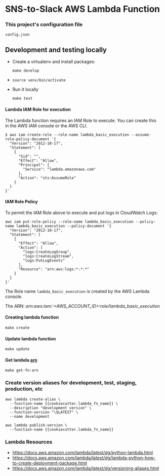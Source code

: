 # SNS-to-Slack AWS Lambda Function

### This project's configuration file
`config.json`


## Development and testing locally

* Create a virtualenv and install packages: 
    ```shell
    make develop
    ```
* `source venv/bin/activate`

* Run it locally
    ```shell
    make test
    ```

#### Lambda IAM Role for execution

The Lambda function requires an IAM Role to execute.
You can create this in the AWS IAM console or the AWS CLI.

```shell
$ aws iam create-role --role-name lambda_basic_execution --assume-role-policy-document '{
  "Version": "2012-10-17",
  "Statement": [
    {
      "Sid": "",
      "Effect": "Allow",
      "Principal": {
        "Service": "lambda.amazonaws.com"
      },
      "Action": "sts:AssumeRole"
    }
  ]
}'
```

#### IAM Role Policy

To permit the IAM Role above to execute and put logs in CloudWatch Logs:

```shell
aws iam put-role-policy --role-name lambda_basic_execution --policy-name lambda_basic_execution --policy-document '{
  "Version": "2012-10-17",
  "Statement": [
    {
      "Effect": "Allow",
      "Action": [
        "logs:CreateLogGroup",
        "logs:CreateLogStream",
        "logs:PutLogEvents"
      ],
      "Resource": "arn:aws:logs:*:*:*"
    }
  ]
}'
```


The Role name `lambda_basic_execution` is created by the AWS Lambda console.

The ARN: *arn:aws:iam::<AWS_ACCOUNT_ID>:role/lambda_basic_execution*


#### Creating lambda function 
```shell
make create
```

#### Update lambda function 
```shell
make update
```

#### Get lambda [arn](https://docs.aws.amazon.com/general/latest/gr/aws-arns-and-namespaces.html)
```shell
make get-fn-arn
```


### Create version aliases for development, test, staging, production, etc

```shell
aws lambda create-alias \
  --function-name {{cookiecutter.lambda_fn_name}} \
  --description "development version" \
  --function-version "\$LATEST" \
  --name development
```

```shell
aws lambda publish-version \
  --function-name {{cookiecutter.lambda_fn_name}}
```



### Lambda Resources
* https://docs.aws.amazon.com/lambda/latest/dg/python-lambda.html
* https://docs.aws.amazon.com/lambda/latest/dg/lambda-python-how-to-create-deployment-package.html
* https://docs.aws.amazon.com/lambda/latest/dg/versioning-aliases.html
